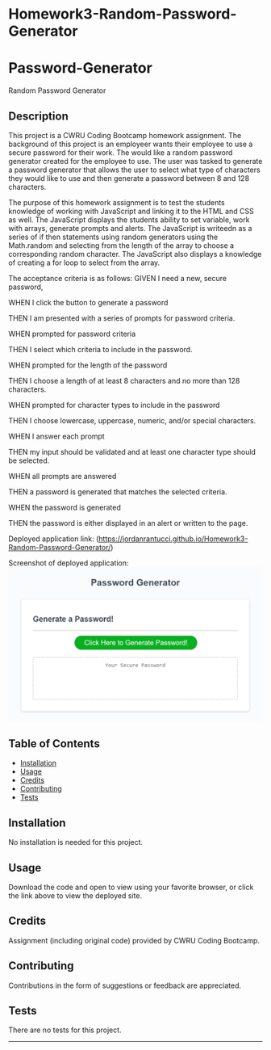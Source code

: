 # Homework3-Random-Password-Generator

# Password-Generator
Random Password Generator


## Description 

This project is a CWRU Coding Bootcamp homework assignment. The background of this project is an employeer wants their employee to use a secure password for their work.  The would like a random password generator created for the employee to use.  The user was tasked to generate a password generator that allows the user to select what type of characters they would like to use and then generate a password between 8 and 128 characters.

The purpose of this homework assignment is to test the students knowledge of working with JavaScript and linking it to the HTML and CSS as well.  The JavaScript displays the students ability to set variable, work with arrays, generate prompts and alerts.  The JavaScript is writeedn as a series of if then statements using random generators using the Math.random and selecting from the length of the array to choose a corresponding random character.  The JavaScript also displays a knowledge of creating a for loop to select from the array.

The acceptance criteria is as follows:
GIVEN I need a new, secure password,

WHEN I click the button to generate a password

THEN I am presented with a series of prompts for password criteria.

WHEN prompted for password criteria

THEN I select which criteria to include in the password.

WHEN prompted for the length of the password

THEN I choose a length of at least 8 characters and no more than 128 characters.

WHEN prompted for character types to include in the password

THEN I choose lowercase, uppercase, numeric, and/or special characters.

WHEN I answer each prompt

THEN my input should be validated and at least one character type should be selected.

WHEN all prompts are answered

THEN a password is generated that matches the selected criteria.

WHEN the password is generated

THEN the password is either displayed in an alert or written to the page.


Deployed application link: (https://jordanrantucci.github.io/Homework3-Random-Password-Generator/)


Screenshot of deployed application:
![Alt text](/assets/display-screen-shot.jpg?raw=true "Password Generator Screenshot")


## Table of Contents

* [Installation](#installation)
* [Usage](#usage)
* [Credits](#credits)
* [Contributing](#contributing)
* [Tests](#tests)


## Installation

No installation is needed for this project.


## Usage 

Download the code and open to view using your favorite browser, or click the link above to view the deployed site.


## Credits

Assignment (including original code) provided by CWRU Coding Bootcamp.


## Contributing

Contributions in the form of suggestions or feedback are appreciated.


## Tests

There are no tests for this project.

---
